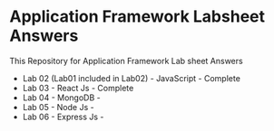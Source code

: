 # Application Framework Labsheet Answers

This Repository for Application Framework Lab sheet Answers
- Lab 02 (Lab01 included in Lab02) - JavaScript - Complete
- Lab 03 - React Js - Complete
- Lab 04 - MongoDB - 
- Lab 05 - Node Js -
- Lab 06 - Express Js -
